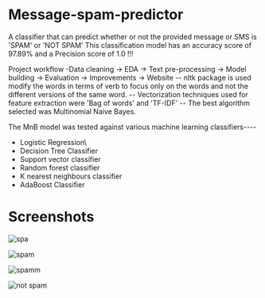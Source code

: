 # Message-spam-predictor
A classifier that can predict whether or not the provided message or SMS is 'SPAM' or 'NOT SPAM'
This classification model has an accuracy score of 97.89% and a Precision score of 1.0 !!!

Project workflow
-Data cleaning -> EDA -> Text pre-processing -> Model building -> Evaluation -> Improvements -> Website
-- nltk package is used modify the words in terms of verb to focus only on the words and not the different versions of the same word.
-- Vectorization techniques used for feature extraction were 'Bag of words' and 'TF-IDF'
-- The best algorithm selected was Multinomial Naive Bayes.

The MnB model was tested against various machine learning classifiers----
- Logistic Regression\
- Decision Tree Classifier
- Support vector classifier
- Random forest classifier
- K nearest neighbours classifier
- AdaBoost Classifier

# Screenshots
![spa](https://user-images.githubusercontent.com/93179217/213879095-fe18d042-7675-4f63-b2b8-2ff1ebc7b3e6.png)

![spam](https://user-images.githubusercontent.com/93179217/213879099-5858e706-e8db-493d-87a3-1da343c6ec0d.png)

![spamm](https://user-images.githubusercontent.com/93179217/213879106-35b095d2-42fe-4232-84d2-32f856e9c4c3.png)

![not spam](https://user-images.githubusercontent.com/93179217/213878469-58c455df-6bf7-4225-9cdb-58134f1777f0.png)






